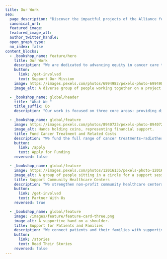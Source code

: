 ```yaml
---
title: Our Work
seo:
  page_description: "Discover the impactful projects of the Alliance for Cancer Care Equity (ACCE). We fund cancer treatment, support healthcare centers, and provide assistance to patients and families in Canada and Ghana."
  canonical_url:
  featured_image:
  featured_image_alt:
  author_twitter_handle:
  open_graph_type:
  no_index: false
content_blocks:
  - _bookshop_name: feature/hero
    title: Our Work
    description: "We are dedicated to advancing equity in cancer care through impactful projects in Canada and Ghana. See how we're making a difference in the lives of patients and their families."
    button:
      link: /get-involved
      text: Support Our Mission
    image: https://images.pexels.com/photos/6994982/pexels-photo-6994982.jpeg?auto=compress&cs=tinysrgb&w=1260&h=750&dpr=2
    image_alt: A diverse group of people working together on a project.

  - _bookshop_name: global/header
    title: "What We "
    title_suffix: Do
    description: "Our work is focused on three core areas: providing direct financial support for treatment, strengthening healthcare infrastructure, and offering compassionate assistance to patients and their families."

  - _bookshop_name: global/feature
    image: https://images.pexels.com/photos/8940723/pexels-photo-8940723.jpeg?auto=compress&cs=tinysrgb&w=1260&h=750&dpr=2
    image_alt: Hands holding coins, representing financial support.
    title: Fund Cancer Treatment and Related Costs
    description: "We fund the full range of cancer treatments—radiotherapy, chemotherapy, and surgery—for patients in Ghana and cover unfunded medications for underinsured patients in Canada, ensuring finances are not a barrier to care."
    button:
      link: /apply
      text: Apply for Funding
    reversed: false

  - _bookshop_name: global/feature
    image: https://images.pexels.com/photos/12016135/pexels-photo-12016135.jpeg?auto=compress&cs=tinysrgb&w=1260&h=750&dpr=2
    image_alt: A group of people sitting in a circle for a support session.
    title: Support Community Healthcare Centers
    description: "We strengthen non-profit community healthcare centers in Canada and Ghana by supplying them with modern, state-of-the-art medical equipment for accurate diagnosis and effective treatment."
    button:
      link: /get-involved
      text: Partner With Us
    reversed: true

  - _bookshop_name: global/feature
    image: /images/feature/feature-card-three.png
    image_alt: A supportive hand on a shoulder.
    title: Support for Patients and Families
    description: "We connect patients and their families with supportive community groups and specialized counseling services, offering financial assistance and compassionate guidance throughout their cancer journey."
    button:
      link: /stories
      text: Read Their Stories
    reversed: false
---
```

